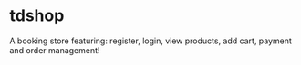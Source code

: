 # tdshop
A booking store featuring: register, login, view products, add cart, payment and order management!
